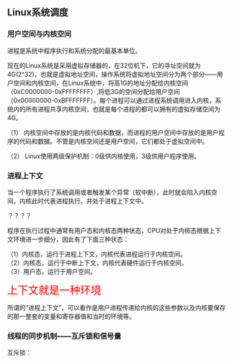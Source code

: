 ## Linux系统调度

### 用户空间与内核空间

进程是系统中程序执行和系统分配的最基本单位。

现在的Linux系统是采用虚拟存储器的，在32位机下，它的寻址空间就为4G(2^32)，也就是虚拟地址空间，操作系统将虚拟地址空间分为两个部分——用户空间和内核空间，在Linux系统中，将高1G的地址分配给内核空间（0xC0000000-0xFFFFFFFF）,将低3G的空间分配给用户空间（0x00000000-0xBFFFFFFF）。每个进程可以通过进程系统调用进入内核，系统内的所有进程共享内核空间，也就是每个进程的都可以拥有的虚拟存储空间为4G。


（1） 内核空间中存放的是内核代码和数据，而进程的用户空间中存放的是用户程序的代码和数据。不管是内核空间还是用户空间，它们都处于虚拟空间中。 

（2） Linux使用两级保护机制：0级供内核使用，3级供用户程序使用。


### 进程上下文

当一个程序执行了系统调用或者触发某个异常（软中断），此时就会陷入内核空间，内核此时代表进程执行，并处于进程上下文中。

？？？？

程序在执行过程中通常有用户态和内核态两种状态，CPU对处于内核态根据上下文环境进一步细分，因此有了下面三种状态：

（1）内核态，运行于进程上下文，内核代表进程运行于内核空间。<br/>
（2）内核态，运行于中断上下文，内核代表硬件运行于内核空间。<br/>
（3）用户态，运行于用户空间。

<font color=red size=5>上下文就是一种环境</font>

所谓的“进程上下文”，可以看作是用户进程传递给内核的这些参数以及内核要保存的那一整套的变量和寄存器值和当时的环境等。


### 线程的同步机制——互斥锁和信号量

互斥锁：


